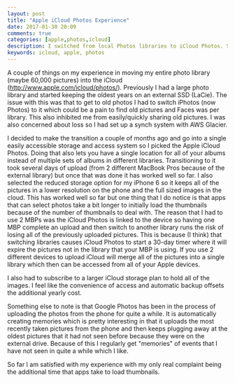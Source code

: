 ```yaml
---
layout: post
title: "Apple iCloud Photos Experience"
date: 2017-01-30 20:09
comments: true
categories: [apple,photos,icloud]
description: I switched from local Photos libraries to iCloud Photos. Satisfied so far with a few experiences to pass along.
keywords: icloud, apple, photos
---
```

A couple of things on my experience in moving my entire photo library (maybe 60,000 pictures) into the iCloud (http://www.apple.com/icloud/photos/).
Previously I had a large photo library and started keeping the oldest years on an external SSD (LaCie).
The issue with this was that to get to old photos I had to switch iPhotos (now Photos) to it which could be a pain to find old pictures and Faces was per library.
This also inhibited me from easily/quickly sharing old pictures.
I was also concerned about loss so I had set up a synch system with AWS Glacier.

I decided to make the transition a couple of months ago and go into a single easily accessible storage and access system so I picked the Apple iCloud Photos.
Doing that also lets you have a single location for all of your albums instead of multiple sets of albums in different libraries. Transitioning to it took several days of upload (from 2 different MacBook Pros because of the external library) but once that was done it has worked well so far.
I also selected the reduced storage option for my iPhone 6 so it keeps all of the pictures in a lower resolution on the phone and the full sized images in the cloud.
This has worked well so far but one thing that I do notice is that apps that can select photos take a bit longer to initially load the thumbnails because of the number of thumbnails to deal with.
The reason that I had to use 2 MBPs was the iCloud Photos is linked to the device so having one MBP complete an upload and then switch to another library runs the risk of losing all of the previously uploaded pictures.
This is because (I think) that switching libraries causes iCloud Photos to start a 30-day timer where it will expire the pictures not in the library that your MBP is using.
If you use 2 different devices to upload iCloud will merge all of the pictures into a single library which then can be accessed from all of your Apple devices.

I also had to subscribe to a larger iCloud storage plan to hold all of the images.
I feel like the convenience of access and automatic backup offsets the additional yearly cost.

Something else to note is that Google Photos has been in the process of uploading the photos from the phone for quite a while.
It is automatically creating memories which is pretty interesting in that it uploads the most recently taken pictures from the phone and then keeps plugging away at the oldest pictures that it had not seen before because they were on the external drive.
Because of this I regularly get "memories" of events that I have not seen in quite a while which I like.

So far I am satisfied with my experience with my only real complaint being the additional time that apps take to load thumbnails.
